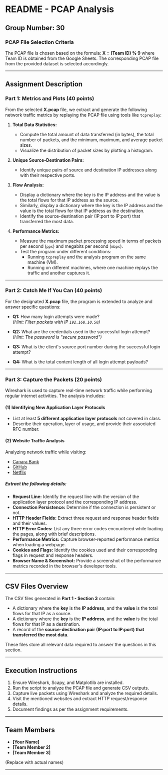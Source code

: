 # README - PCAP Analysis

## Group Number: 30

### **PCAP File Selection Criteria**
The PCAP file is chosen based on the formula:
**X = (Team ID) % 9**
where Team ID is obtained from the Google Sheets. The corresponding PCAP file from the provided dataset is selected accordingly.

---

## **Assignment Description**

### **Part 1: Metrics and Plots (40 points)**
From the selected **X.pcap** file, we extract and generate the following network traffic metrics by replaying the PCAP file using tools like `tcpreplay`:

1. **Total Data Statistics:**
   - Compute the total amount of data transferred (in bytes), the total number of packets, and the minimum, maximum, and average packet sizes.
   - Visualize the distribution of packet sizes by plotting a histogram.

2. **Unique Source-Destination Pairs:**
   - Identify unique pairs of source and destination IP addresses along with their respective ports.

3. **Flow Analysis:**
   - Display a dictionary where the key is the IP address and the value is the total flows for that IP address as the source.
   - Similarly, display a dictionary where the key is the IP address and the value is the total flows for that IP address as the destination.
   - Identify the source-destination pair (IP:port to IP:port) that transferred the most data.

4. **Performance Metrics:**
   - Measure the maximum packet processing speed in terms of packets per second (`pps`) and megabits per second (`mbps`).
   - Test the program under different conditions:
     - Running `tcpreplay` and the analysis program on the same machine (VM).
     - Running on different machines, where one machine replays the traffic and another captures it.

---

### **Part 2: Catch Me If You Can (40 points)**
For the designated **X.pcap** file, the program is extended to analyze and answer specific questions:

- **Q1:** How many login attempts were made?  
  _(Hint: Filter packets with IP `192.168.10.50`)_

- **Q2:** What are the credentials used in the successful login attempt?  
  _(Hint: The password is "secure password")_

- **Q3:** What is the client's source port number during the successful login attempt?

- **Q4:** What is the total content length of all login attempt payloads?

---

### **Part 3: Capture the Packets (20 points)**
Wireshark is used to capture real-time network traffic while performing regular internet activities. The analysis includes:

#### **(1) Identifying New Application Layer Protocols**
- List at least **5 different application layer protocols** not covered in class.
- Describe their operation, layer of usage, and provide their associated RFC number.

#### **(2) Website Traffic Analysis**
Analyzing network traffic while visiting:
- [Canara Bank](https://canarabank.in)
- [GitHub](https://github.com)
- [Netflix](https://netflix.com)

##### **Extract the following details:**
- **Request Line:** Identify the request line with the version of the application layer protocol and the corresponding IP address.
- **Connection Persistence:** Determine if the connection is persistent or not.
- **HTTP Header Fields:** Extract three request and response header fields and their values.
- **HTTP Error Codes:** List any three error codes encountered while loading the pages, along with brief descriptions.
- **Performance Metrics:** Capture browser-reported performance metrics when loading a webpage.
- **Cookies and Flags:** Identify the cookies used and their corresponding flags in request and response headers.
- **Browser Name & Screenshot:** Provide a screenshot of the performance metrics recorded in the browser's developer tools.

---

## **CSV Files Overview**
The CSV files generated in **Part 1 - Section 3** contain:
- A dictionary where the **key** is the **IP address**, and the **value** is the total flows for that IP as a source.
- A dictionary where the **key** is the **IP address**, and the **value** is the total flows for that IP as a destination.
- A record of the **source-destination pair (IP:port to IP:port) that transferred the most data.**

These files store all relevant data required to answer the questions in this section.

---

## **Execution Instructions**
1. Ensure Wireshark, Scapy, and Matplotlib are installed.
2. Run the script to analyze the PCAP file and generate CSV outputs.
3. Capture live packets using Wireshark and analyze the required details.
4. Visit the mentioned websites and extract HTTP request/response details.
5. Document findings as per the assignment requirements.

---

## **Team Members**
- **[Your Name]**  
- **[Team Member 2]**  
- **[Team Member 3]**  

(Replace with actual names)

---
```

